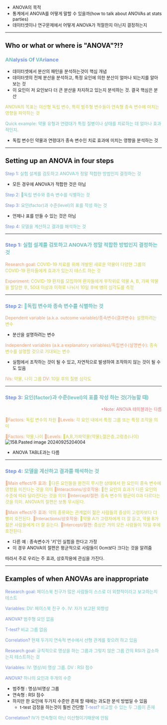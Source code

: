 - ANOVA의 목적
- 통계에서 ANOVA를 어떻게 말할 수 있을까(how to talk about ANOVAs at stats parties) 
- 데이터셋이나 연구문제에서 어떻게 ANOVA가 적절한지 아닌지 결정하는지

---
## Who or what or where is "ANOVA"?!?
### <span style="color:rgb(116, 195, 194)">AN</span><span style="color:rgb(118, 147, 234)">alysis</span> <span style="color:rgb(116, 195, 194)">O</span><span style="color:rgb(118, 147, 234)">f</span> <span style="color:rgb(116, 195, 194)">VA</span><span style="color:rgb(118, 147, 234)">riance</span> 
- 데이터셋에서 분산의 패턴을 분석하는것이 핵심 개념
- 데이터셋의 전체 분산을 분석하고, 특정 요인에 의한 분산이 얼마나 되는지를 알아보는 것
- 이 요인이 저 요인보다 더 큰 분산을 차지하고 있는지 분석하는 것. 결국 핵심은 분산

<span style="color:rgb(205, 205, 81)">ANOVA의 목표는 이산형 독립 변수, 특히 범주형 변수들이 연속형 종속 변수에 미치는 영향을 파악하는 것</span>

<span style="color:rgb(116, 195, 194)">Quick example: 약물 유형과 연령대가 특정 질병이나 상태를 치료하는 데 얼마나 효과적인지.</span>
- 독립 변수인 약물과 연령대가 종속 변수인 치료 효과에 미치는 영향을 분석하는 것

---
## Setting up an ANOVA in four steps

<span style="color:rgb(118, 147, 234)">Step 1:</span>  <span style="color:rgb(116, 195, 194)">실험 설계를 검토하고 ANOVA가 정말 적합한 방법인지 결정하는 것</span>
- 모든 경우에 ANOVA가 적합한 것은 아님

<span style="color:rgb(118, 147, 234)">Step 2:</span>  <span style="color:rgb(116, 195, 194)">독립 변수와 종속 변수를 식별하는 것</span>

<span style="color:rgb(118, 147, 234)">Step 3:</span>  <span style="color:rgb(116, 195, 194)">요인(factor)과 수준(level)의 표를 작성 하는 것</span>
- 언제나 표를 만들 수 있는 것은 아님

<span style="color:rgb(118, 147, 234)">Step 4:</span>  <span style="color:rgb(116, 195, 194)">모델을 계산하고 결과를 해석하는 것</span>

----
### <span style="color:rgb(118, 147, 234)">Step 1:</span>  <span style="color:rgb(116, 195, 194)">실험 설계를 검토하고 ANOVA가 정말 적합한 방법인지 결정하는 것</span>

<span style="color:rgb(236, 158, 111)">Research goal: </span>  <span style="color:rgb(205, 205, 81)">COVID-19 치료를 위해 개발된 새로운 약물이 다양한 그룹의 COVID-19 환자들에게 효과가 있는지 테스트 하는 것</span> 

<span style="color:rgb(236, 158, 111)">Experiment: </span>  <span style="color:rgb(205, 205, 81)">COVID-19 환자를 모집하여 환자들에게 무작위로 약물 A, B, 가짜 약물을 할당한 후, 50대 이상과 이하로 나눠서 10일 후에 병의 심각도를 측정</span>

---
### <span style="color:rgb(118, 147, 234)">Step 2:</span>  <span style="color:rgb(116, 195, 194)">독립 변수와 종속 변수를 식별하는 것</span>

<span style="color:rgb(236, 158, 111)">Dependent variable (a.k.a. outcome variable)/종속변수(결과변수): </span>  <span style="color:rgb(205, 205, 81)">설명하려는 변수</span>
- 분산을 설명하려는 변수

<span style="color:rgb(236, 158, 111)">Independent variables (a.k.a explanatory variables)/독립변수(설명변수): </span>  <span style="color:rgb(205, 205, 81)">종속 변수를 설명할 것으로 기대되는 변수</span>
- 실험에서 조작하는 것이 될 수 있고, 자연적으로 발생하여 조작하지 않는 것이 될 수도 있음

<span style="color:rgb(236, 158, 111)">IVs:</span> <span style="color:rgb(205, 205, 81)">약물, 나이 그룹</span> 
<span style="color:rgb(236, 158, 111)">DV:</span> <span style="color:rgb(205, 205, 81)">10일 후의 질병 심각도</span> 

---
### <span style="color:rgb(118, 147, 234)">Step 3:</span>  <span style="color:rgb(116, 195, 194)">요인(factor)과 수준(level)의 표를 작성 하는 것(가능할 때)</span>
<div style="text-align: right"> <span style="color:rgb(230, 122, 122)">*Note: ANOVA 테이블과는 다름</span> </div>

<span style="color:rgb(236, 158, 111)">Factors:</span>  <span style="color:rgb(205, 205, 81)">독립 변수의 차원</span>
<span style="color:rgb(236, 158, 111)">Levels: </span>  <span style="color:rgb(205, 205, 81)">각 요인 내에서 특정 그룹 또는 특정 조작을 의미</span>


<span style="color:rgb(236, 158, 111)">Factors:</span>  <span style="color:rgb(205, 205, 81)">약물,나이</span>
<span style="color:rgb(236, 158, 111)">Levels: </span>  <span style="color:rgb(205, 205, 81)">A,B,가짜약물(약물);젊은층,고령층(나이)</span>
![158.Pasted image 20240925204004](158.Pasted%20image%2020240925204004.png)
- ANOVA TABLE과는 다름

---
### <span style="color:rgb(118, 147, 234)">Step 4:</span>  <span style="color:rgb(116, 195, 194)">모델을 계산하고 결과를 해석하는 것</span>

<span style="color:rgb(236, 158, 111)">Main effect/주 효과: </span><span style="color:rgb(205, 205, 81)">다른 요인들을 완전히 무시한 상태에서 한 요인이 종속 변수에 영향을 미친다는 것을 의미</span>
<span style="color:rgb(236, 158, 111)">Interactions/상호작용: </span><span style="color:rgb(205, 205, 81)">한 요인의 효과가 다른 요인의 수준에 따라 달라진다는 것을 의미</span>
<span style="color:rgb(236, 158, 111)">Intercept/절편: </span><span style="color:rgb(205, 205, 81)">종속 변수의 평균이 0과 다르다는것을 의미. ANOVA의 절편은 보통 무시된다.</span>

<span style="color:rgb(236, 158, 111)">Main effect/주 효과: </span><span style="color:rgb(205, 205, 81)">약의 종류와는 관계없이 젊은 사람들의 증상이 고령자보다 더 빨리 호전된다.</span>
<span style="color:rgb(236, 158, 111)">Interactions/상호작용: </span><span style="color:rgb(205, 205, 81)">약물 A가 고령자에게 더 잘 듣고, 약물 B가 젊은 사람들에게 더 잘 듣는다.</span>
<span style="color:rgb(236, 158, 111)">Intercept/절편: </span><span style="color:rgb(205, 205, 81)">증상은 거의 모든 사람들이 10일 후에 호전된다.</span>
- 다른 예 : 종속변수가 '키'인 실험을 한다고 가정
- 이 경우 ANOVA의 절편은 평균적으로 사람들이 0cm보다 크다는 것을 알려줌

따라서 주로 우리는 주 효과, 상호작용에 관심을 가진다.

---
## Examples of when ANOVAs are inappropriate

<span style="color:rgb(118, 147, 234)">Research goal: <span style="color:rgb(116, 195, 194)">페이스북 친구가 많은 사람들이 스스로 더 외향적이라고 보고하는지 테스트</span></span> 

<span style="color:rgb(118, 147, 234)">Variables: <span style="color:rgb(116, 195, 194)">DV: 페이스북 친구 수. IV: 자가 보고된 외향성</span></span> 

<span style="color:rgb(118, 147, 234)">ANOVA?</span>  <span style="color:rgb(116, 195, 194)">범주형 요인 없음</span> 

<span style="color:rgb(118, 147, 234)">T-test?</span> <span style="color:rgb(116, 195, 194)">비교 그룹 없음</span> 

<span style="color:rgb(118, 147, 234)">Correlation?</span> <span style="color:rgb(116, 195, 194)">현재 두가지 연속적 변수에서 선형 관계를 찾으려 하고 있음</span> 


<span style="color:rgb(118, 147, 234)">Research goal:</span> <span style="color:rgb(116, 195, 194)">규칙적으로 명상을 하는 그룹과 그렇지 않은 그룹 간의 RSI가 감소하는지 테스트하는 것</span> 

<span style="color:rgb(118, 147, 234)">Variables:</span>  <span style="color:rgb(116, 195, 194)">IV: 명상/비 명상 그룹. DV : RSI 점수</span> 

<span style="color:rgb(118, 147, 234)">ANOVA?</span>  <span style="color:rgb(116, 195, 194)">하나의 요인과 두개의 수준</span> 
- 범주형 : 명상/비명상 그룹
- 연속형 : RSI 점수
- 하지만 한 요인에 두가지 수준만 존재 할 때에는 과도한 분석 방법일 수 있음
	- t-test 검정을 하는것이 훨씬 간단함
<span style="color:rgb(118, 147, 234)">T-test?</span>  <span style="color:rgb(116, 195, 194)">비교할 수 있는 두 그룹이 존재</span> 

<span style="color:rgb(118, 147, 234)">Correlation?</span>  <span style="color:rgb(116, 195, 194)">IV가 연속형이 아닌 이산형이기때문에 안됨</span> 